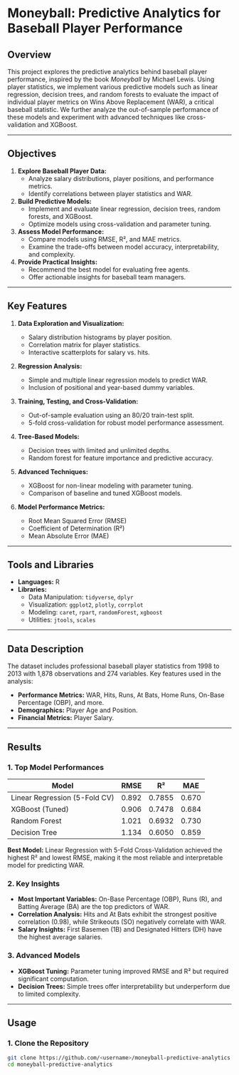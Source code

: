 # Moneyball: Predictive Analytics for Baseball Player Performance

## Overview

This project explores the predictive analytics behind baseball player performance, inspired by the book *Moneyball* by Michael Lewis. Using player statistics, we implement various predictive models such as linear regression, decision trees, and random forests to evaluate the impact of individual player metrics on Wins Above Replacement (WAR), a critical baseball statistic. We further analyze the out-of-sample performance of these models and experiment with advanced techniques like cross-validation and XGBoost.

---

## Objectives

1. **Explore Baseball Player Data:**
   - Analyze salary distributions, player positions, and performance metrics.
   - Identify correlations between player statistics and WAR.
2. **Build Predictive Models:**
   - Implement and evaluate linear regression, decision trees, random forests, and XGBoost.
   - Optimize models using cross-validation and parameter tuning.
3. **Assess Model Performance:**
   - Compare models using RMSE, R², and MAE metrics.
   - Examine the trade-offs between model accuracy, interpretability, and complexity.
4. **Provide Practical Insights:**
   - Recommend the best model for evaluating free agents.
   - Offer actionable insights for baseball team managers.

---

## Key Features

1. **Data Exploration and Visualization:**
   - Salary distribution histograms by player position.
   - Correlation matrix for player statistics.
   - Interactive scatterplots for salary vs. hits.

2. **Regression Analysis:**
   - Simple and multiple linear regression models to predict WAR.
   - Inclusion of positional and year-based dummy variables.

3. **Training, Testing, and Cross-Validation:**
   - Out-of-sample evaluation using an 80/20 train-test split.
   - 5-fold cross-validation for robust model performance assessment.

4. **Tree-Based Models:**
   - Decision trees with limited and unlimited depths.
   - Random forest for feature importance and predictive accuracy.

5. **Advanced Techniques:**
   - XGBoost for non-linear modeling with parameter tuning.
   - Comparison of baseline and tuned XGBoost models.

6. **Model Performance Metrics:**
   - Root Mean Squared Error (RMSE)
   - Coefficient of Determination (R²)
   - Mean Absolute Error (MAE)

---

## Tools and Libraries

- **Languages:** R
- **Libraries:**
  - Data Manipulation: `tidyverse`, `dplyr`
  - Visualization: `ggplot2`, `plotly`, `corrplot`
  - Modeling: `caret`, `rpart`, `randomForest`, `xgboost`
  - Utilities: `jtools`, `scales`

---

## Data Description

The dataset includes professional baseball player statistics from 1998 to 2013 with 1,878 observations and 274 variables. Key features used in the analysis:
- **Performance Metrics:** WAR, Hits, Runs, At Bats, Home Runs, On-Base Percentage (OBP), and more.
- **Demographics:** Player Age and Position.
- **Financial Metrics:** Player Salary.

---

## Results

### 1. **Top Model Performances**
| Model                      | RMSE   | R²     | MAE   |
|----------------------------|--------|--------|-------|
| Linear Regression (5-Fold CV) | 0.892 | 0.7855 | 0.670 |
| XGBoost (Tuned)            | 0.906 | 0.7478 | 0.684 |
| Random Forest              | 1.021 | 0.6932 | 0.730 |
| Decision Tree              | 1.134 | 0.6050 | 0.859 |

**Best Model:** Linear Regression with 5-Fold Cross-Validation achieved the highest R² and lowest RMSE, making it the most reliable and interpretable model for predicting WAR.

### 2. **Key Insights**
- **Most Important Variables:** On-Base Percentage (OBP), Runs (R), and Batting Average (BA) are the top predictors of WAR.
- **Correlation Analysis:** Hits and At Bats exhibit the strongest positive correlation (0.98), while Strikeouts (SO) negatively correlate with WAR.
- **Salary Insights:** First Basemen (1B) and Designated Hitters (DH) have the highest average salaries.

### 3. **Advanced Models**
- **XGBoost Tuning:** Parameter tuning improved RMSE and R² but required significant computation.
- **Decision Trees:** Simple trees offer interpretability but underperform due to limited complexity.

---

## Usage

### 1. Clone the Repository
```bash
git clone https://github.com/<username>/moneyball-predictive-analytics.git
cd moneyball-predictive-analytics
